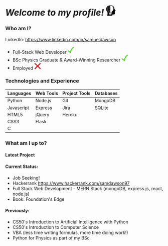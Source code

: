 # *Welcome to my profile!* <img src="https://github.com/Verano-20/Verano-20/blob/master/profile.png" alt="tick icon" width="30px" />

### Who am I?
LinkedIn: https://www.linkedin.com/in/samueldawson

- Full-Stack Web Developer <img src="https://github.com/Verano-20/Verano-20/blob/master/tick.png" alt="tick icon" width="20px" />
- BSc Physics Graduate & Award-Winning Researcher <img src="https://github.com/Verano-20/Verano-20/blob/master/tick.png" alt="tick icon" width="20px" />
- Employed <img src="https://github.com/Verano-20/Verano-20/blob/master/cross.png" alt="cross icon" width="20px" />

### Technologies and Experience
|Languages|Web Tools|Project Tools|Databases|
|---|---|---|---|
|Python|Node.js|Git|MongoDB|
|Javascript|Express|Jira|SQLite|
|HTML5|jQuery|Heroku||
|CSS3|Flask|||
|C||||

### What am I up to?
#### Latest Project


#### Current Status:
- Job Seeking!
- Hackerrank https://www.hackerrank.com/samdawson97
- Full Stack Web Development - MERN Stack (mongoDB, express.js, react, node.js)
- Book: Foundation's Edge

#### Previously:
- CS50's Introduction to Artificial Intelligence with Python
- CS50's Introduction to Computer Science
- VBA (less time writing formulas, more time doing work!)
- Python for Physics as part of my BSc
